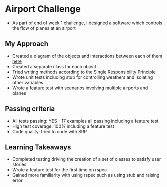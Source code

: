 # Airport Challenge
- As part of end of week 1 challenge, I designed a software which controls the flow of planes at an airport

## My Approach
- Created a diagram of the objects and interactions between each of them [here](https://miro.com/app/board/o9J_ldPBBp0=/)
- Created a separate class for each object
- Tried writing methods according to the Single Responsibility Principle
- Wrote unit tests including stub for controlling weathers and isolating other variables
- Wrote a feature test with scenarios involving multiple airports and planes

## Passing criteria
- All tests passing: YES - 17 examples all passing including a feature test
- High test coverage: 100% including a feature test
- Code quality: tried to code with SRP

## Learning Takeaways
- Completed testing driving the creation of a set of classes to satisfy user stories
- Wrote a feature test for the first time on rspec
- Gained more familiarity with using rspec such as using stub and raising error